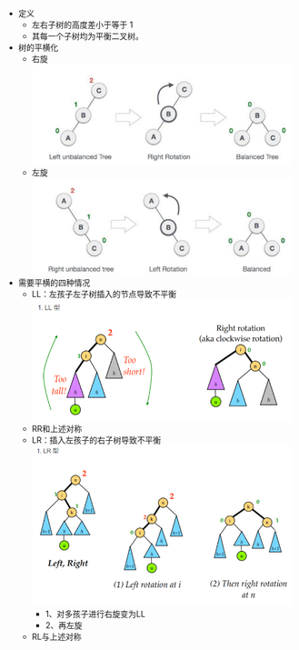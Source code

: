 - 定义
    - 左右子树的高度差小于等于 1
    - 其每一个子树均为平衡二叉树。
- 树的平横化
    - 右旋 ![image.jpg](../assets/b258b954-8327-43fc-baf7-9124ebf6b5c1-1115003.jpg)
    - 左旋 ![image.jpg](../assets/76fc2feb-2e3f-426b-a1f7-b3d3a7497425-1115003.jpg)
- 需要平横的四种情况
    - LL：左孩子左子树插入的节点导致不平衡 ![image.jpg](../assets/6e9c8e66-880c-4722-8367-942c4bff1f29-1115003.jpg)
    - RR和上述对称
    - LR：插入左孩子的右子树导致不平衡 ![image.jpg](../assets/bf683e9b-e529-4ab9-abc9-6857b8cde0eb-1115003.jpg)
        - 1、对多孩子进行右旋变为LL
        - 2、再左旋
    - RL与上述对称
